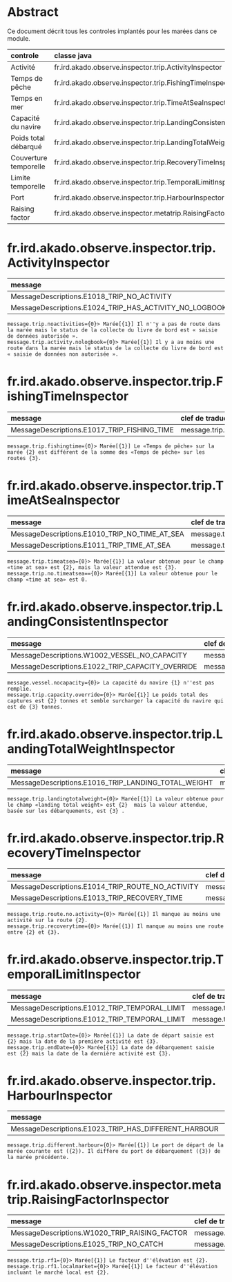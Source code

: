 # Abstract

Ce document décrit tous les controles implantés pour les marées dans ce module.

| controle              | classe java                                                     |
|:----------------------|:----------------------------------------------------------------|
| Activité              | fr.ird.akado.observe.inspector.trip.ActivityInspector           |
| Temps de pêche        | fr.ird.akado.observe.inspector.trip.FishingTimeInspector        |
| Temps en mer          | fr.ird.akado.observe.inspector.trip.TimeAtSeaInspector          |
| Capacité du navire    | fr.ird.akado.observe.inspector.trip.LandingConsistentInspector  |
| Poids total débarqué  | fr.ird.akado.observe.inspector.trip.LandingTotalWeightInspector |
| Couverture temporelle | fr.ird.akado.observe.inspector.trip.RecoveryTimeInspector       |
| Limite temporelle     | fr.ird.akado.observe.inspector.trip.TemporalLimitInspector      |
| Port                  | fr.ird.akado.observe.inspector.trip.HarbourInspector            |
| Raising factor        | fr.ird.akado.observe.inspector.metatrip.RaisingFactorInspector  |

# fr.ird.akado.observe.inspector.trip.ActivityInspector

| message                                                 | clef de traduction              |
|:--------------------------------------------------------|:--------------------------------|
| MessageDescriptions.E1018_TRIP_NO_ACTIVITY             | message.trip.noactivities       |
| MessageDescriptions.E1024_TRIP_HAS_ACTIVITY_NO_LOGBOOK | message.trip.activity.nologbook |

```properties
message.trip.noactivities={0}> Marée[{1}] Il n''y a pas de route dans la marée mais le status de la collecte du livre de bord est « saisie de données autorisée ».
message.trip.activity.nologbook={0}> Marée[{1}] Il y a au moins une route dans la marée mais le status de la collecte du livre de bord est « saisie de données non autorisée ».
```

# fr.ird.akado.observe.inspector.trip.FishingTimeInspector

| message                                      | clef de traduction       |
|:---------------------------------------------|:-------------------------|
| MessageDescriptions.E1017_TRIP_FISHING_TIME | message.trip.fishingtime |

```properties
message.trip.fishingtime={0}> Marée[{1}] Le «Temps de pêche» sur la marée {2} est différent de la somme des «Temps de pêche» sur les routes {3}.
```

# fr.ird.akado.observe.inspector.trip.TimeAtSeaInspector

| message                                        | clef de traduction        |
|:-----------------------------------------------|:--------------------------|
| MessageDescriptions.E1010_TRIP_NO_TIME_AT_SEA | message.trip.no.timeatsea |
| MessageDescriptions.E1011_TRIP_TIME_AT_SEA    | message.trip.timeatsea    |

```properties
message.trip.timeatsea={0}> Marée[{1}] La valeur obtenue pour le champ «time at sea» est {2}, mais la valeur attendue est {3}.
message.trip.no.timeatsea=={0}> Marée[{1}] La valeur obtenue pour le champ «time at sea» est 0.
```

# fr.ird.akado.observe.inspector.trip.LandingConsistentInspector

| message                                           | clef de traduction             |
|:--------------------------------------------------|:-------------------------------|
| MessageDescriptions.W1002_VESSEL_NO_CAPACITY     | message.vessel.nocapacity      |
| MessageDescriptions.E1022_TRIP_CAPACITY_OVERRIDE | message.trip.capacity.override |

```properties
message.vessel.nocapacity={0}> La capacité du navire {1} n''est pas remplie.
message.trip.capacity.override={0}> Marée[{1}] Le poids total des captures est {2} tonnes et semble surcharger la capacité du navire qui est de {3} tonnes.
```

# fr.ird.akado.observe.inspector.trip.LandingTotalWeightInspector


| message                                              | clef de traduction              |
|:-----------------------------------------------------|:--------------------------------|
| MessageDescriptions.E1016_TRIP_LANDING_TOTAL_WEIGHT | message.trip.landingtotalweight |

```properties
message.trip.landingtotalweight={0}> Marée[{1}] La valeur obtenue pour le champ «landing total weight» est {2}  mais la valeur attendue, basée sur les débarquements, est {3} .
```

# fr.ird.akado.observe.inspector.trip.RecoveryTimeInspector

| message                                           | clef de traduction             |
|:--------------------------------------------------|:-------------------------------|
| MessageDescriptions.E1014_TRIP_ROUTE_NO_ACTIVITY | message.trip.route.no.activity |
| MessageDescriptions.E1013_TRIP_RECOVERY_TIME     | message.trip.recoverytime      |

```properties
message.trip.route.no.activity={0}> Marée[{1}] Il manque au moins une activité sur la route {2}.
message.trip.recoverytime={0}> Marée[{1}] Il manque au moins une route entre {2} et {3}.
```

# fr.ird.akado.observe.inspector.trip.TemporalLimitInspector

| message                                        | clef de traduction     |
|:-----------------------------------------------|:-----------------------|
| MessageDescriptions.E1012_TRIP_TEMPORAL_LIMIT | message.trip.startDate |
| MessageDescriptions.E1012_TRIP_TEMPORAL_LIMIT | message.trip.endDate   |

```properties
message.trip.startDate={0}> Marée[{1}] La date de départ saisie est {2} mais la date de la première activité est {3}.
message.trip.endDate={0}> Marée[{1}] La date de débarquement saisie est {2} mais la date de la dernière activité est {3}.
```

# fr.ird.akado.observe.inspector.trip.HarbourInspector

| message                                               | clef de traduction             |
|:------------------------------------------------------|:-------------------------------|
| MessageDescriptions.E1023_TRIP_HAS_DIFFERENT_HARBOUR | message.trip.different.harbour |

```properties
message.trip.different.harbour={0}> Marée[{1}] Le port de départ de la marée courante est ({2}). Il diffère du port de débarquement ({3}) de la marée précédente.
```

# fr.ird.akado.observe.inspector.metatrip.RaisingFactorInspector

| message                                        | clef de traduction   |
|:-----------------------------------------------|:---------------------|
| MessageDescriptions.W1020_TRIP_RAISING_FACTOR | message.trip.rf1     |
| MessageDescriptions.E1025_TRIP_NO_CATCH       | message.trip.nocatch |

```properties
message.trip.rf1={0}> Marée[{1}] Le facteur d''élévation est {2}.
message.trip.rf1.localmarket={0}> Marée[{1}] Le facteur d''élévation incluant le marché local est {2}.
```
